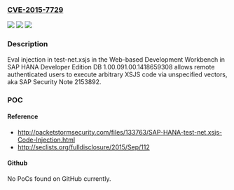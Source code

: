 ### [CVE-2015-7729](https://cve.mitre.org/cgi-bin/cvename.cgi?name=CVE-2015-7729)
![](https://img.shields.io/static/v1?label=Product&message=n%2Fa&color=blue)
![](https://img.shields.io/static/v1?label=Version&message=n%2Fa&color=blue)
![](https://img.shields.io/static/v1?label=Vulnerability&message=n%2Fa&color=brighgreen)

### Description

Eval injection in test-net.xsjs in the Web-based Development Workbench in SAP HANA Developer Edition DB 1.00.091.00.1418659308 allows remote authenticated users to execute arbitrary XSJS code via unspecified vectors, aka SAP Security Note 2153892.

### POC

#### Reference
- http://packetstormsecurity.com/files/133763/SAP-HANA-test-net.xsjs-Code-Injection.html
- http://seclists.org/fulldisclosure/2015/Sep/112

#### Github
No PoCs found on GitHub currently.

